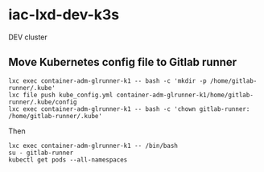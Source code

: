 # iac-lxd-dev-k3s

DEV cluster

## Move Kubernetes config file to Gitlab runner

    lxc exec container-adm-glrunner-k1 -- bash -c 'mkdir -p /home/gitlab-runner/.kube'
    lxc file push kube_config.yml container-adm-glrunner-k1/home/gitlab-runner/.kube/config
    lxc exec container-adm-glrunner-k1 -- bash -c 'chown gitlab-runner: /home/gitlab-runner/.kube'
    
Then
    
    lxc exec container-adm-glrunner-k1 -- /bin/bash
    su - gitlab-runner
    kubectl get pods --all-namespaces

